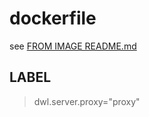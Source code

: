 # dockerfile

see [FROM IMAGE README.md](https://github.com/davask/d-apache)

## LABEL

> dwl.server.proxy="proxy"
